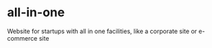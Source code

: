 # all-in-one
Website for startups with all in one facilities, like a corporate site or e-commerce site
